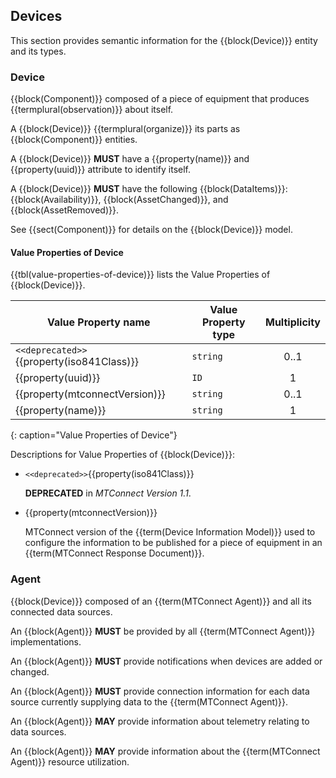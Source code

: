 
## Devices

This section provides semantic information for the {{block(Device)}} entity and its types.

### Device


{{block(Component)}} composed of a piece of equipment that produces {{termplural(observation)}} about itself.

A {{block(Device)}} {{termplural(organize)}} its parts as {{block(Component)}} entities.

A {{block(Device)}} **MUST** have a {{property(name)}} and {{property(uuid)}} attribute to identify itself. 

A {{block(Device)}} **MUST** have the following {{block(DataItems)}}: {{block(Availability)}}, {{block(AssetChanged)}}, and {{block(AssetRemoved)}}.

See {{sect(Component)}} for details on the {{block(Device)}} model. 

#### Value Properties of Device

{{tbl(value-properties-of-device)}} lists the Value Properties of {{block(Device)}}.

|Value Property name|Value Property type|Multiplicity|
|-|-|:-:|
|`<<deprecated>>`{{property(iso841Class)}}|`string`|0..1|
|{{property(uuid)}}|`ID`|1|
|{{property(mtconnectVersion)}}|`string`|0..1|
|{{property(name)}}|`string`|1|
{: caption="Value Properties of Device"}

Descriptions for Value Properties of {{block(Device)}}:

* `<<deprecated>>`{{property(iso841Class)}} 

    **DEPRECATED** in *MTConnect Version 1.1*.

* {{property(mtconnectVersion)}} 

    MTConnect version of the {{term(Device Information Model)}} used to configure the information to be published for a piece of equipment in an {{term(MTConnect Response Document)}}.

### Agent


{{block(Device)}} composed of an {{term(MTConnect Agent)}} and all its connected data sources.

An {{block(Agent)}} **MUST** be provided by all {{term(MTConnect Agent)}} implementations.

An {{block(Agent)}} **MUST** provide notifications when devices are added or changed.

An {{block(Agent)}} **MUST** provide connection information for each data source currently supplying data to the {{term(MTConnect Agent)}}.

An {{block(Agent)}} **MAY** provide information about telemetry relating to data sources.

An {{block(Agent)}} **MAY** provide information about the {{term(MTConnect Agent)}} resource utilization.

